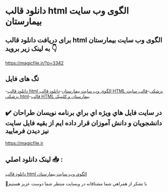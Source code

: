 # دانلود قالب html الگوی وب سایت بیمارستان

## برای دریافت دانلود قالب html الگوی وب سایت بیمارستان به لینک زیر بروید 👇

https://magicfile.ir/?p=3342

## تگ های فایل

-[دانلود قالب html الگوی وب سایت بیمارستان](https://magicfile.ir/product/%d8%af%d8%a7%d9%86%d9%84%d9%88%d8%af-%d9%82%d8%a7%d9%84%d8%a8-html-%d8%a7%d9%84%da%af%d9%88%db%8c-%d9%88%d8%a8-%d8%b3%d8%a7%db%8c%d8%aa-%d8%a8%db%8c%d9%85%d8%a7%d8%b1%d8%b3%d8%aa%d8%a7%d9%86/)-[دانلود قالب HTML پزشکی](https://magicfile.ir/product/%d8%af%d8%a7%d9%86%d9%84%d9%88%d8%af-%d9%82%d8%a7%d9%84%d8%a8-html-%d8%a7%d9%84%da%af%d9%88%db%8c-%d9%88%d8%a8-%d8%b3%d8%a7%db%8c%d8%aa-%d8%a8%db%8c%d9%85%d8%a7%d8%b1%d8%b3%d8%aa%d8%a7%d9%86/)-[قالب سایت پزشکی html](https://magicfile.ir/product/%d8%af%d8%a7%d9%86%d9%84%d9%88%d8%af-%d9%82%d8%a7%d9%84%d8%a8-html-%d8%a7%d9%84%da%af%d9%88%db%8c-%d9%88%d8%a8-%d8%b3%d8%a7%db%8c%d8%aa-%d8%a8%db%8c%d9%85%d8%a7%d8%b1%d8%b3%d8%aa%d8%a7%d9%86/)-[قالب HTML بیمارستان و کلینیک](https://magicfile.ir/product/%d8%af%d8%a7%d9%86%d9%84%d9%88%d8%af-%d9%82%d8%a7%d9%84%d8%a8-html-%d8%a7%d9%84%da%af%d9%88%db%8c-%d9%88%d8%a8-%d8%b3%d8%a7%db%8c%d8%aa-%d8%a8%db%8c%d9%85%d8%a7%d8%b1%d8%b3%d8%aa%d8%a7%d9%86/)

## ✔️ در سايت فايل هاي ويژه اي براي برنامه نويسان طراحان دانشجويان و دانش آموزان قرار داده ايم از بقيه فايل سايت نيز ديدن فرماييد

https://magicfile.ir


## لينک دانلود اصلي 📥 :

[دانلود قالب html الگوی وب سایت بیمارستان](https://magicfile.ir/product/%d8%af%d8%a7%d9%86%d9%84%d9%88%d8%af-%d9%82%d8%a7%d9%84%d8%a8-html-%d8%a7%d9%84%da%af%d9%88%db%8c-%d9%88%d8%a8-%d8%b3%d8%a7%db%8c%d8%aa-%d8%a8%db%8c%d9%85%d8%a7%d8%b1%d8%b3%d8%aa%d8%a7%d9%86/) 


🙏با تشکر از همراهي شما مشتاقانه در وبسایت منتظر شما دوست عزیز هستیم

